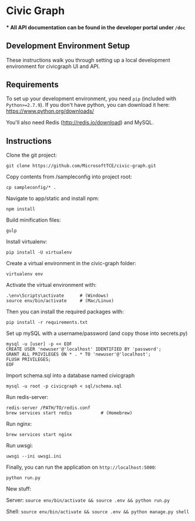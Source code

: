 # Civic Graph

#### * All API documentation can be found in the developer portal under ```/doc```

## Development Environment Setup

These instructions walk you through setting up a local development environment for civicgraph UI and API.

## Requirements

To set up your development environment, you need `pip` (included with `Python>=2.7.9`).
If you don't have python, you can download it here: https://www.python.org/downloads/

You'll also need Redis (http://redis.io/download) and MySQL.

## Instructions

Clone the git project:
```
git clone https://github.com/MicrosoftTCE/civic-graph.git
```

Copy contents from /sampleconfig into project root:
```
cp sampleconfig/* .
```

Navigate to app/static and install npm:
```
npm install
```
Build minification files:
```
gulp
```
Install virtualenv:
```
pip install -U virtualenv
```
Create a virtual environment in the civic-graph folder:
```
virtualenv env
```
Activate the virtual environment with:
```
.\env\Scripts\activate      # (Windows)
source env/bin/activate     # (Mac/Linux)
```
Then you can install the required packages with:
```
pip install -r requirements.txt
```
Set up mySQL with a username/password (and copy those into secrets.py)
```
mysql -u [user] -p << EOF
CREATE USER 'newuser'@'localhost' IDENTIFIED BY 'password';
GRANT ALL PRIVILEGES ON * . * TO 'newuser'@'localhost';
FLUSH PRIVILEGES;
EOF
```
Import schema.sql into a database named civicgraph
```
mysql -u root -p civicgraph < sql/schema.sql
```
Run redis-server:
```
redis-server /PATH/TO/redis.conf
brew services start redis		    # (Homebrew)
```
Run nginx:
```
brew services start nginx
```
Run uwsgi:
```
uwsgi --ini uwsgi.ini
```
Finally, you can run the application on `http://localhost:5000`:
```
python run.py
```


New stuff:

Server:
```source env/bin/activate && source .env && python run.py```

Shell:
```source env/bin/activate && source .env && python manage.py shell```